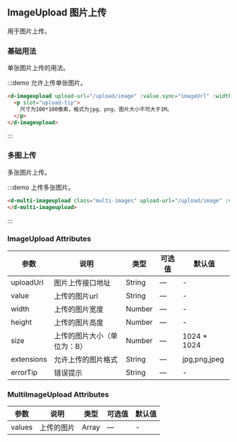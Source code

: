 <script>
export default {
  data() {
    return {
      value: '',
      images: []
    };
  }
};
</script>

<style lang="less">
.multi-images {
  overflow: hidden;

  img {
    width: 214px;
    height: 100px;
  }

  .add-image-btn {
    width: 214px;
    font-size: 40px;
    line-height: 100px;
  }
}
</style>

## ImageUpload 图片上传

用于图片上传。

### 基础用法

单张图片上传的用法。

:::demo 允许上传单张图片。
```html
<d-imageupload upload-url="/upload/image" :value.sync="imageUrl" :width="640">
  <p slot="upload-tip">
    尺寸为100*100像素，格式为jpg、png，图片大小不可大于1M。
  </p>
</d-imageupload>
```
:::

### 多图上传

多张图片上传。

:::demo 上传多张图片。
```html
<d-multi-imageupload class="multi-images" upload-url="/upload/image" :values.sync="images" :width="640">
</d-multi-imageupload>
```
:::

### ImageUpload Attributes

| 参数 | 说明 | 类型  | 可选值  | 默认值  |
|---------- |-------------- |---------- |--------------------------------  |-------- |
| uploadUrl | 图片上传接口地址 | String | — | - |
| value | 上传的图片url | String | — | - |
| width | 上传的图片宽度 | Number | — | - |
| height | 上传的图片高度 | Number | — | - |
| size | 上传的图片大小（单位为：B） | Number | — | 1024 * 1024 |
| extensions | 允许上传的图片格式 | String | — | jpg,png,jpeg |
| errorTip | 错误提示 | String | — | - |


### MultiImageUpload Attributes

| 参数 | 说明 | 类型  | 可选值  | 默认值  |
|---------- |-------------- |---------- |--------------------------------  |-------- |
| values | 上传的图片 | Array | — | - |
